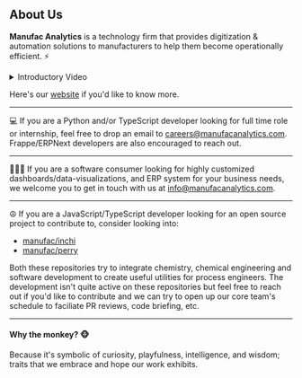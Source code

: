## About Us

**Manufac Analytics** is a technology firm that provides digitization & automation solutions to manufacturers to help them become operationally efficient. ⚡

<details>
  <summary>Introductory Video</summary>
  
  https://github.com/manufac-analytics/indiamart/assets/25290212/48930f7c-c146-4276-b9d5-d1fdf3ce3466
</details>

Here's our [website](https://manufacanalytics.com/) if you'd like to know more.

---

💻 If you are a Python and/or TypeScript developer looking for full time role or internship, feel free to drop an email to careers@manufacanalytics.com. Frappe/ERPNext developers are also encouraged to reach out.

---

🧑‍🤝‍🧑 If you are a software consumer looking for highly customized dashboards/data-visualizations, and ERP system for your business needs, we welcome you to get in touch with us at info@manufacanalytics.com.

---

☮️ If you are a JavaScript/TypeScript developer looking for an open source project to contribute to, consider looking into:

- [manufac/inchi](https://github.com/manufac-analytics/inchi)
- [manufac/perry](https://github.com/manufac-analytics/perry)

Both these repositories try to integrate chemistry, chemical engineering and software development to create useful utilities for process engineers. The development isn't quite active on these repositories but feel free to reach out if you'd like to contribute and we can try to open up our core team's schedule to faciliate PR reviews, code briefing, etc.

---

#### Why the monkey? 🐵

Because it's symbolic of curiosity, playfulness, intelligence, and wisdom; traits that we embrace and hope our work exhibits.
